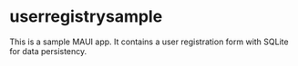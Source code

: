 # userregistrysample
This is a sample MAUI app. It contains a user registration form with SQLite for data persistency.
